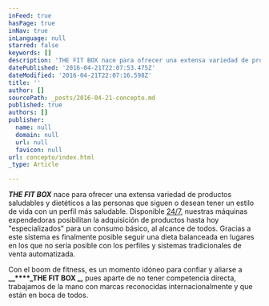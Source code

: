 ```yaml
---
inFeed: true
hasPage: true
inNav: true
inLanguage: null
starred: false
keywords: []
description: 'THE FIT BOX nace para ofrecer una extensa variedad de productos saludables y dietéticos a las personas que siguen o desean tener un estilo de vida con un perfil más saludable. Disponible 24/7, nuestras máquinas expendedoras posibilitan la adquisición de productos hasta hoy “especializados” para un consumo básico, al alcance de todos. Gracias a este sistema es finalmente posible seguir una dieta balanceada en lugares en los que no sería posible con los perfiles y sistemas tradicionales de venta automatizada. '
datePublished: '2016-04-21T22:07:53.475Z'
dateModified: '2016-04-21T22:07:16.598Z'
title: ''
author: []
sourcePath: _posts/2016-04-21-concepto.md
published: true
authors: []
publisher:
  name: null
  domain: null
  url: null
  favicon: null
url: concepto/index.html
_type: Article

---
```

**_THE FIT BOX_** nace para ofrecer una extensa variedad de productos saludables y dietéticos a las personas que siguen o desean tener un estilo de vida con un perfil más saludable. Disponible [24/7][0], nuestras máquinas expendedoras posibilitan la adquisición de productos hasta hoy "especializados" para un consumo básico, al alcance de todos. Gracias a este sistema es finalmente posible seguir una dieta balanceada en lugares en los que no sería posible con los perfiles y sistemas tradicionales de venta automatizada. 

Con el boom de fitness, es un momento idóneo para confiar y aliarse a **__****_THE FIT BOX _,** pues aparte de no tener competencia directa, trabajamos de la mano con marcas reconocidas internacionalmente y que están en boca de todos.

[0]: https://app.thegrid.io/posts/e257302a-700b-4d3b-a327-a624c7122f05/null